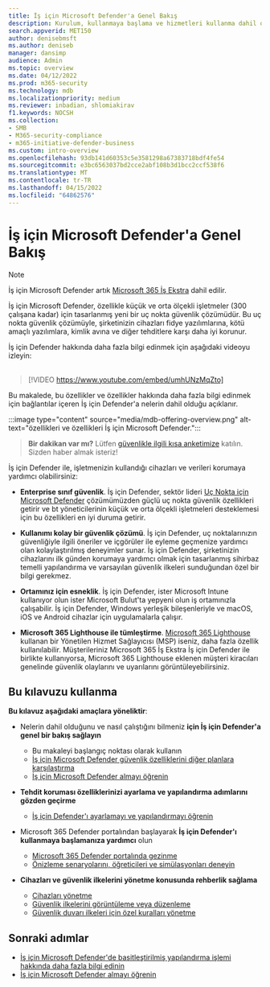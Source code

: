 ```yaml
---
title: İş için Microsoft Defender'a Genel Bakış
description: Kurulum, kullanmaya başlama ve hizmetleri kullanma dahil olmak üzere İş için Microsoft Defender hakkında bilgi edinin
search.appverid: MET150
author: denisebmsft
ms.author: deniseb
manager: dansimp
audience: Admin
ms.topic: overview
ms.date: 04/12/2022
ms.prod: m365-security
ms.technology: mdb
ms.localizationpriority: medium
ms.reviewer: inbadian, shlomiakirav
f1.keywords: NOCSH
ms.collection:
- SMB
- M365-security-compliance
- m365-initiative-defender-business
ms.custom: intro-overview
ms.openlocfilehash: 93db141d60353c5e3581298a67383718bdf4fe54
ms.sourcegitcommit: e3bc6563037bd2cce2abf108b3d1bcc2ccf538f6
ms.translationtype: MT
ms.contentlocale: tr-TR
ms.lasthandoff: 04/15/2022
ms.locfileid: "64862576"
---
```

# <a name="overview-of-microsoft-defender-for-business"></a>İş için Microsoft Defender'a Genel Bakış

> [!NOTE]
> İş için Microsoft Defender artık [Microsoft 365 İş Ekstra](../../business-premium/index.md) dahil edilir. 

İş için Microsoft Defender, özellikle küçük ve orta ölçekli işletmeler (300 çalışana kadar) için tasarlanmış yeni bir uç nokta güvenlik çözümüdür. Bu uç nokta güvenlik çözümüyle, şirketinizin cihazları fidye yazılımlarına, kötü amaçlı yazılımlara, kimlik avına ve diğer tehditlere karşı daha iyi korunur. 

İş için Defender hakkında daha fazla bilgi edinmek için aşağıdaki videoyu izleyin: <br/><br/>

> [!VIDEO https://www.youtube.com/embed/umhUNzMqZto]

Bu makalede, bu özellikler ve özellikler hakkında daha fazla bilgi edinmek için bağlantılar içeren İş için Defender'a nelerin dahil olduğu açıklanır.

:::image type="content" source="media/mdb-offering-overview.png" alt-text="özellikleri ve özellikleri İş için Microsoft Defender.":::

>
> **Bir dakikan var mı?**
> Lütfen <a href="https://microsoft.qualtrics.com/jfe/form/SV_0JPjTPHGEWTQr4y" target="_blank">güvenlikle ilgili kısa anketimize</a> katılın. Sizden haber almak isteriz!
>

İş için Defender ile, işletmenizin kullandığı cihazları ve verileri korumaya yardımcı olabilirsiniz:

- **Enterprise sınıf güvenlik**. İş için Defender, sektör lideri [Uç Nokta için Microsoft Defender](../defender-endpoint/microsoft-defender-endpoint.md) çözümümüzden güçlü uç nokta güvenlik özellikleri getirir ve bt yöneticilerinin küçük ve orta ölçekli işletmeleri desteklemesi için bu özellikleri en iyi duruma getirir.

- **Kullanımı kolay bir güvenlik çözümü**. İş için Defender, uç noktalarınızın güvenliğiyle ilgili öneriler ve içgörüler ile eyleme geçmenize yardımcı olan kolaylaştırılmış deneyimler sunar. İş için Defender, şirketinizin cihazlarını ilk günden korumaya yardımcı olmak için tasarlanmış sihirbaz temelli yapılandırma ve varsayılan güvenlik ilkeleri sunduğundan özel bir bilgi gerekmez.

- **Ortamınız için esneklik**. İş için Defender, ister Microsoft Intune kullanıyor olun ister Microsoft Bulut'ta yepyeni olun iş ortamınızla çalışabilir. İş için Defender, Windows yerleşik bileşenleriyle ve macOS, iOS ve Android cihazlar için uygulamalarla çalışır.

- **Microsoft 365 Lighthouse ile tümleştirme**. [Microsoft 365 Lighthouse](../../lighthouse/m365-lighthouse-overview.md) kullanan bir Yönetilen Hizmet Sağlayıcısı (MSP) iseniz, daha fazla özellik kullanılabilir. Müşterileriniz Microsoft 365 İş Ekstra İş için Defender ile birlikte kullanıyorsa, Microsoft 365 Lighthouse eklenen müşteri kiracıları genelinde güvenlik olaylarını ve uyarılarını görüntüleyebilirsiniz.

## <a name="how-to-use-this-guide"></a>Bu kılavuzu kullanma

**Bu kılavuz aşağıdaki amaçlara yöneliktir**:

- Nelerin dahil olduğunu ve nasıl çalıştığını bilmeniz **için İş için Defender'a genel bir bakış sağlayın**
   - Bu makaleyi başlangıç noktası olarak kullanın
   - [İş için Microsoft Defender güvenlik özelliklerini diğer planlara karşılaştırma](compare-mdb-m365-plans.md) 
   - [İş için Microsoft Defender almayı öğrenin](get-defender-business.md)

- **Tehdit koruması özelliklerinizi ayarlama ve yapılandırma adımlarını gözden geçirme** 
   - [İş için Defender'ı ayarlamayı ve yapılandırmayı öğrenin](mdb-setup-configuration.md)

- Microsoft 365 Defender portalından başlayarak **İş için Defender'ı kullanmaya başlamanıza yardımcı** olun 
   - [Microsoft 365 Defender portalında gezinme](mdb-get-started.md)
   - [Önizleme senaryolarını, öğreticileri ve simülasyonları deneyin](mdb-tutorials.md)

- **Cihazları ve güvenlik ilkelerini yönetme konusunda rehberlik sağlama**
   - [Cihazları yönetme](mdb-manage-devices.md)
   - [Güvenlik ilkelerini görüntüleme veya düzenleme](mdb-view-edit-policies.md)
   - [Güvenlik duvarı ilkeleri için özel kuralları yönetme](mdb-custom-rules-firewall.md)  

## <a name="next-steps"></a>Sonraki adımlar

- [İş için Microsoft Defender'de basitleştirilmiş yapılandırma işlemi hakkında daha fazla bilgi edinin](mdb-simplified-configuration.md)
- [İş için Microsoft Defender almayı öğrenin](get-defender-business.md)